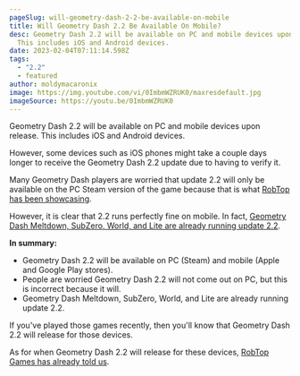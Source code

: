 ```yaml
---
pageSlug: will-geometry-dash-2-2-be-available-on-mobile
title: Will Geometry Dash 2.2 Be Available On Mobile?
desc: Geometry Dash 2.2 will be available on PC and mobile devices upon release.
  This includes iOS and Android devices.
date: 2023-02-04T07:11:14.598Z
tags:
  - "2.2"
  - featured
author: moldymacaronix
image: https://img.youtube.com/vi/0ImbmWZRUK0/maxresdefault.jpg
imageSource: https://youtu.be/0ImbmWZRUK0
---
```

Geometry Dash 2.2 will be available on PC and mobile devices upon release. This includes iOS and Android devices.

However, some devices such as iOS phones might take a couple days longer to receive the Geometry Dash 2.2 update due to having to verify it.

Many Geometry Dash players are worried that update 2.2 will only be available on the PC Steam version of the game because that is what [RobTop has been showcasing](/categories/2.2/).

However, it is clear that 2.2 runs perfectly fine on mobile. In fact, [Geometry Dash Meltdown, SubZero, World, and Lite are already running update 2.2](https://www.dashword.net/posts/geometry-dash-2-2-editor-unlocked-how-to-get-the-2-2-level-editor-2022/).

**In summary:**

- Geometry Dash 2.2 will be available on PC (Steam) and mobile (Apple and Google Play stores).
- People are worried Geometry Dash 2.2 will not come out on PC, but this is incorrect because it will.
- Geometry Dash Meltdown, SubZero, World, and Lite are already running update 2.2.


If you've played those games recently, then you'll know that Geometry Dash 2.2 will release for those devices.

As for when Geometry Dash 2.2 will release for these devices, [RobTop Games has already told us](/posts/geometry-dash-2-2-release-date-confirmed-2023/).